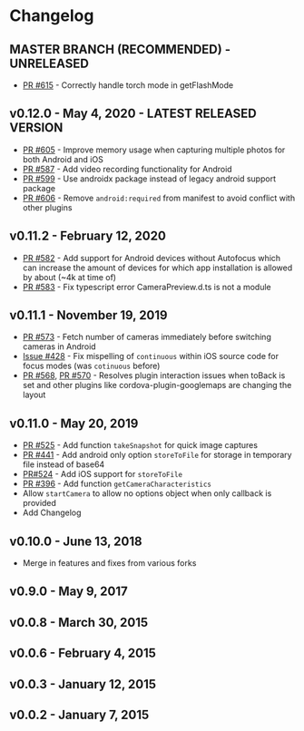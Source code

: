# Changelog

## MASTER BRANCH (RECOMMENDED) - UNRELEASED
- [PR #615](https://github.com/cordova-plugin-camera-preview/cordova-plugin-camera-preview/pull/615) - Correctly handle torch mode in getFlashMode

## v0.12.0 - May 4, 2020 - LATEST RELEASED VERSION
- [PR #605](https://github.com/cordova-plugin-camera-preview/cordova-plugin-camera-preview/pull/605) - Improve memory usage when capturing multiple photos for both Android and iOS
- [PR #587](https://github.com/cordova-plugin-camera-preview/cordova-plugin-camera-preview/pull/587) - Add video recording functionality for Android
- [PR #599](https://github.com/cordova-plugin-camera-preview/cordova-plugin-camera-preview/pull/599) - Use androidx package instead of legacy android support package
- [PR #606](https://github.com/cordova-plugin-camera-preview/cordova-plugin-camera-preview/pull/606) - Remove `android:required` from manifest to avoid conflict with other plugins

## v0.11.2 - February 12, 2020
- [PR #582](https://github.com/cordova-plugin-camera-preview/cordova-plugin-camera-preview/pull/582) - Add support for Android devices without Autofocus which can increase the amount of devices for which app installation is allowed by about (~4k at time of)
- [PR #583](https://github.com/cordova-plugin-camera-preview/cordova-plugin-camera-preview/pull/583) - Fix typescript error CameraPreview.d.ts is not a module 

## v0.11.1 - November 19, 2019
- [PR #573](https://github.com/cordova-plugin-camera-preview/cordova-plugin-camera-preview/pull/573) - Fetch number of cameras immediately before switching cameras in Android
- [Issue #428](https://github.com/cordova-plugin-camera-preview/cordova-plugin-camera-preview/issues/428) - Fix mispelling of `continuous` within iOS source code for focus modes (was `cotinuous` before)
- [PR #568](https://github.com/cordova-plugin-camera-preview/cordova-plugin-camera-preview/pull/568), [PR #570](https://github.com/cordova-plugin-camera-preview/cordova-plugin-camera-preview/pull/570) - Resolves plugin interaction issues when toBack is set and other plugins like cordova-plugin-googlemaps are changing the layout

## v0.11.0 - May 20, 2019
- [PR #525](https://github.com/cordova-plugin-camera-preview/cordova-plugin-camera-preview/pull/525) - Add function `takeSnapshot` for quick image captures
- [PR #441](https://github.com/cordova-plugin-camera-preview/cordova-plugin-camera-preview/pull/441) - Add android only option `storeToFile` for storage in temporary file instead of base64
- [PR#524](https://github.com/cordova-plugin-camera-preview/cordova-plugin-camera-preview/pull/524) - Add iOS support for `storeToFile`
- [PR #396](https://github.com/cordova-plugin-camera-preview/cordova-plugin-camera-preview/pull/396) - Add function `getCameraCharacteristics`
- Allow `startCamera` to allow no options object when only callback is provided
- Add Changelog

## v0.10.0 - June 13, 2018
- Merge in features and fixes from various forks

## v0.9.0 - May 9, 2017

## v0.0.8 - March 30, 2015

## v0.0.6 - February 4, 2015

## v0.0.3 - January 12, 2015

## v0.0.2 - January 7, 2015
